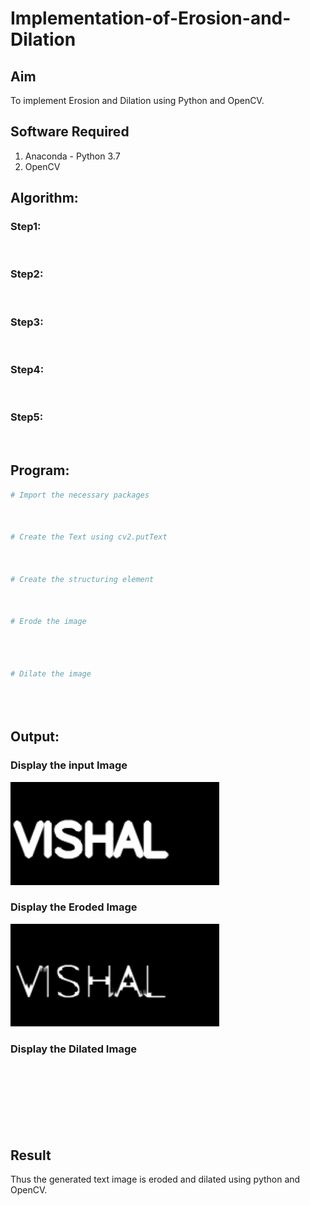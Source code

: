 # Implementation-of-Erosion-and-Dilation
## Aim
To implement Erosion and Dilation using Python and OpenCV.
## Software Required
1. Anaconda - Python 3.7
2. OpenCV
## Algorithm:
### Step1:
<br>


### Step2:
<br>

### Step3:
<br>

### Step4:
<br>

### Step5:
<br>

 
## Program:

``` Python
# Import the necessary packages



# Create the Text using cv2.putText



# Create the structuring element



# Erode the image




# Dilate the image





```
## Output:

### Display the input Image
![](https://github.com/VishalGowthaman/Implementation-of-Erosion-and-Dilation/blob/main/1.png)

### Display the Eroded Image
![](https://github.com/VishalGowthaman/Implementation-of-Erosion-and-Dilation/blob/main/2.png)

### Display the Dilated Image
<br>
<br>
<br>
<br>
<br>
<br>

## Result
Thus the generated text image is eroded and dilated using python and OpenCV.
